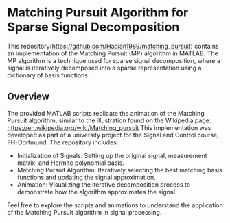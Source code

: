 # Matching Pursuit Algorithm for Sparse Signal Decomposition 
This repository(https://github.com/Hadian1989/matching_pursuit) contains an implementation of the Matching Pursuit (MP) algorithm in MATLAB. The MP algorithm is a technique used for sparse signal decomposition, where a signal is iteratively decomposed into a sparse representation using a dictionary of basis functions.

## Overview
The provided MATLAB scripts replicate the animation of the Matching Pursuit algorithm, similar to the illustration found on the Wikipedia page: https://en.wikipedia.org/wiki/Matching_pursuit
This implementation was developed as part of a university project for the Signal and Control course, FH-Dortmund. 
The repository includes:

- Initialization of Signals: Setting up the original signal, measurement matrix, and Hermite polynomial basis.
- Matching Pursuit Algorithm: Iteratively selecting the best matching basis functions and updating the signal approximation.
- Animation: Visualizing the iterative decomposition process to demonstrate how the algorithm approximates the signal.
  
Feel free to explore the scripts and animations to understand the application of the Matching Pursuit algorithm in signal processing.
